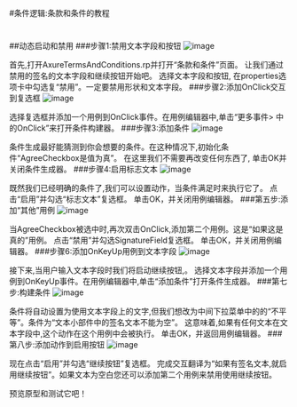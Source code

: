 #条件逻辑:条款和条件的教程
#
#
##动态启动和禁用
###步骤1:禁用文本字段和按钮
![image](https://raw.githubusercontent.com/jikexueyuanwiki/axure/master/images/advanced-conditional-logic-terms-and-conditions-tutorial1.png)

首先,打开AxureTermsAndConditions.rp并打开“条款和条件”页面。
让我们通过禁用的签名的文本字段和继续按钮开始吧。
选择文本字段和按钮,
在properties选项卡中勾选复“禁用”。一定要禁用形状和文本字段。
###步骤2:添加OnClick交互到复选框
![image](https://raw.githubusercontent.com/jikexueyuanwiki/axure/master/images/advanced-conditional-logic-terms-and-conditions-tutorial2.png)

选择复选框并添加一个用例到OnClick事件。在用例编辑器中,单击“更多事件> 中的OnClick”来打开条件构建器。
###步骤3:添加条件
![image](https://raw.githubusercontent.com/jikexueyuanwiki/axure/master/images/advanced-conditional-logic-terms-and-conditions-tutorial3.png)

条件生成最好能猜测到你会想要的条件。在这种情况下,初始化条件“AgreeCheckbox是值为真”。
在这里我们不需要再改变任何东西了,
单击OK并关闭条件生成器。
###步骤4:启用标志文本
![image](https://raw.githubusercontent.com/jikexueyuanwiki/axure/master/images/advanced-conditional-logic-terms-and-conditions-tutorial4.png)

既然我们已经明确的条件了,我们可以设置动作，当条件满足时来执行它了。
点击“启用”并勾选“标志文本”复选框。
单击OK，并关闭用例编辑器。
###第五步:添加“其他”用例
![image](https://raw.githubusercontent.com/jikexueyuanwiki/axure/master/images/advanced-conditional-logic-terms-and-conditions-tutorial5.png)

当AgreeCheckbox被选中时,再次双击OnClick,添加第二个用例。这是“如果这是真的”用例。
点击“禁用”并勾选SignatureField复选框。
单击OK，并关闭用例编辑器。
###步骤6:添加OnKeyUp用例到文本字段
![image](https://raw.githubusercontent.com/jikexueyuanwiki/axure/master/images/advanced-conditional-logic-terms-and-conditions-tutorial6.png)

接下来,当用户输入文本字段时我们将启动继续按钮,。
选择文本字段并添加一个用例到OnKeyUp事件。在用例编辑器中,单击“添加条件”打开条件生成器。
###第七步:构建条件
![image](https://raw.githubusercontent.com/jikexueyuanwiki/axure/master/images/advanced-conditional-logic-terms-and-conditions-tutorial7.png)

条件将自动设置为使用文本字段上的文字,但我们想改为中间下拉菜单中的的“不平等”。条件为“文本小部件中的签名文本不能为空”。
这意味着,如果有任何文本在文本字段中,这个动作在这个用例中会被执行。
单击OK，并返回用例编辑器。
###第八步:添加动作到启用按钮
![image](https://raw.githubusercontent.com/jikexueyuanwiki/axure/master/images/advanced-conditional-logic-terms-and-conditions-tutorial8.png)

现在点击“启用”并勾选“继续按钮”复选框。
完成交互翻译为“如果有签名文本,就启用继续按钮”。如果文本为空白您还可以添加第二个用例来禁用使用继续按钮。


预览原型和测试它吧！
